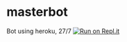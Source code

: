 # masterbot
Bot using heroku, 27/7
[![Run on Repl.it](https://repl.it/badge/github/shafriri2211/masterbot)](https://repl.it/github/shafriri2211/masterbot)
